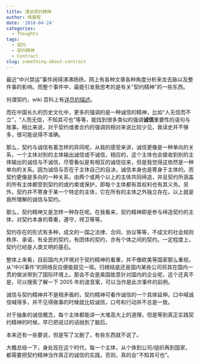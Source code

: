 ```yaml
---
title: 漫谈契约精神
author: 杨嘉程
date: '2018-04-24'
categories:
  - Thoughts
tags:
  - 契约
  - 契约精神
  - Contract
slug: something-about-contract
---
```


最近“中兴禁运”事件闹得沸沸扬扬，网上有各种文章各种角度分析来龙去脉以及整件事的影响。而整个事件中，最能引发我思考的是有关"契约精神"的一些东西。

何谓契约，wiki 百科上有[详尽的描述](https://en.wikipedia.org/wiki/Contract)。

而在中国长久的历史文化中，更多的强调的是一种诚信的精神，比如“人无信而不立”，“人而无信，不知其可也”等等，能找到很多类似的强调**诚信**重要性的语句与故事。相比来说，对于契约或者合约的强调则相对来说比较少见，我读史并不够多，很可能说得不准确。

那么，契约与诚信有着怎样的异同呢，从我的感受来讲，诚信更像是一种单向的关系，一个主体对别的主体输出诚信或不诚信，相应的，这个主体也会接收到别的主体输出的诚信与不诚信，尽管看似是有相互的诚信往来，但是我觉得这依然是一种单向的关系。因为诚信与否在于主体自己的自决，诚信本身也是寄身于主体的。而契约更像是多向的一种关系，由两个或两个以上的主体共同缔造，并且契约所涵盖的所有主体都受到契约的或约束或保护，即每个主体都有其权利也有其义务。另外，契约并不寄身于某一个特定的主体，它在所有的主体之外独立存在。以上就是我所理解的诚信与契约。

那么，契约精神又是怎样一种存在呢。在我看来，契约精神即是参与缔造契约的主体，对契约本身的尊重，遵守，捍卫等等。

契约存在的形式有多种，成文的一国之法律、合同、协议等等，不成文的社会规则秩序、承诺，有全民的契约，有团体的契约，亦有个体之间的契约。一定程度上，契约已经是人类文明的基石。

整体上来看，目前国内大环境对于契约精神的看重，并不像欧美等国家那么重视，从“中兴事件”的网络反应便能窥见一斑。归根结底还是国内某些公司将其在国内一贯的做派带到了国际环境上。那会不会是美国故意针对国内的企业呢，这个还真不是，可以搜索了解一下 2005 年的波音案，可以当作是此次事件的前例。

诚信与契约精神并不是相矛盾的，契约精神可看作诚信的一个具体延伸。口中喊诚信喊得多，并不见得做事的时候就比较诚信，口号和行动并不总是一致。

对于抽象的诚信概念，每个主体都能讲一大堆高大上的道理，但是等到真正实践契约精神的时候，早已把说过的话抛到了脑后。

本来还有一些要说，但是写了又删了，有些东西就不说了。

大概总结一下，身处现在这个时代，每一个主体，从个体到公司/组织再到国家，都需要把契约精神当作真正的诚信的实践，否则，真的会“不知其可也”。